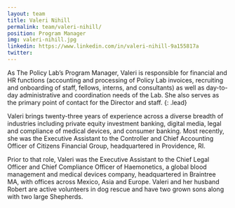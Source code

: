 ```yaml
---
layout: team
title: Valeri Nihill
permalink: team/valeri-nihill/
position: Program Manager
img: valeri-nihill.jpg
linkedin: https://www.linkedin.com/in/valeri-nihill-9a155817a
twitter:
---
```


As The Policy Lab’s Program Manager, Valeri is responsible for financial and HR functions (accounting and processing of Policy Lab invoices, recruiting and onboarding of staff, fellows, interns, and consultants) as well as day-to-day administrative and coordination needs of the Lab. She also serves as the primary point of contact for the Director and staff.
{: .lead}

Valeri brings twenty-three years of experience across a diverse breadth of industries including private equity investment banking, digital media, legal and compliance of medical devices, and consumer banking. Most recently, she was the Executive Assistant to the Controller and Chief Accounting Officer of Citizens Financial Group, headquartered in Providence, RI.

Prior to that role, Valeri was the Executive Assistant to the Chief Legal Officer and Chief Compliance Officer of Haemonetics, a global blood management and medical devices company, headquartered in Braintree MA, with offices across Mexico, Asia and Europe. Valeri and her husband Robert are active volunteers in dog rescue and have two grown sons along with two large Shepherds.
